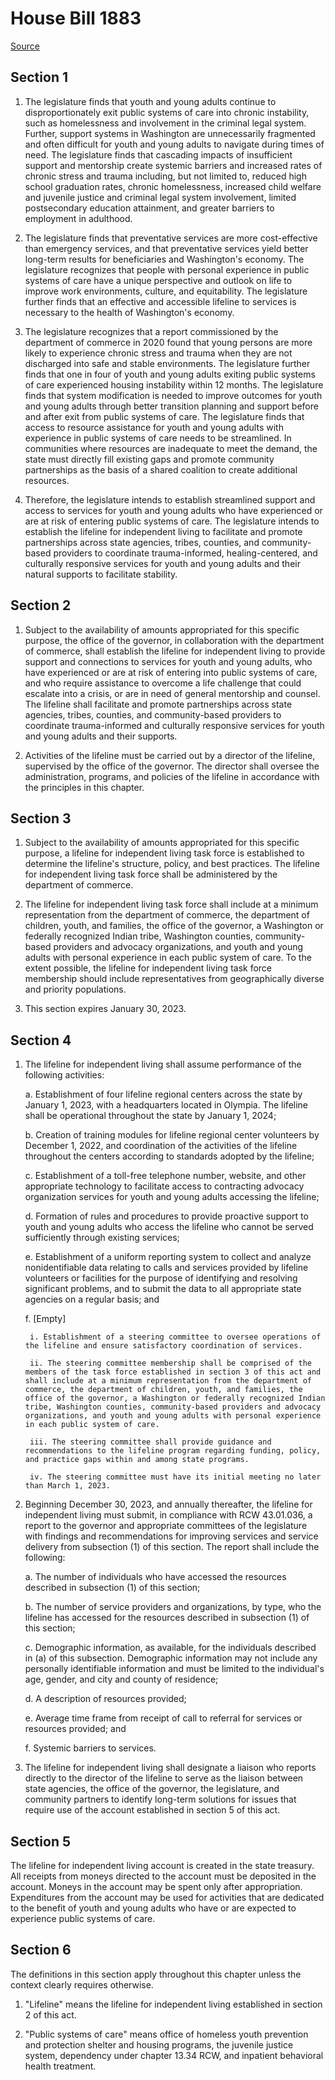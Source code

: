 # House Bill 1883

[Source](http://lawfilesext.leg.wa.gov/biennium/2021-22/Xml/Bills/House%20Bills/1883.xml)
## Section 1
1. The legislature finds that youth and young adults continue to disproportionately exit public systems of care into chronic instability, such as homelessness and involvement in the criminal legal system. Further, support systems in Washington are unnecessarily fragmented and often difficult for youth and young adults to navigate during times of need. The legislature finds that cascading impacts of insufficient support and mentorship create systemic barriers and increased rates of chronic stress and trauma including, but not limited to, reduced high school graduation rates, chronic homelessness, increased child welfare and juvenile justice and criminal legal system involvement, limited postsecondary education attainment, and greater barriers to employment in adulthood.

2. The legislature finds that preventative services are more cost-effective than emergency services, and that preventative services yield better long-term results for beneficiaries and Washington's economy. The legislature recognizes that people with personal experience in public systems of care have a unique perspective and outlook on life to improve work environments, culture, and equitability. The legislature further finds that an effective and accessible lifeline to services is necessary to the health of Washington's economy.

3. The legislature recognizes that a report commissioned by the department of commerce in 2020 found that young persons are more likely to experience chronic stress and trauma when they are not discharged into safe and stable environments. The legislature further finds that one in four of youth and young adults exiting public systems of care experienced housing instability within 12 months. The legislature finds that system modification is needed to improve outcomes for youth and young adults through better transition planning and support before and after exit from public systems of care. The legislature finds that access to resource assistance for youth and young adults with experience in public systems of care needs to be streamlined. In communities where resources are inadequate to meet the demand, the state must directly fill existing gaps and promote community partnerships as the basis of a shared coalition to create additional resources.

4. Therefore, the legislature intends to establish streamlined support and access to services for youth and young adults who have experienced or are at risk of entering public systems of care. The legislature intends to establish the lifeline for independent living to facilitate and promote partnerships across state agencies, tribes, counties, and community-based providers to coordinate trauma-informed, healing-centered, and culturally responsive services for youth and young adults and their natural supports to facilitate stability.


## Section 2
1. Subject to the availability of amounts appropriated for this specific purpose, the office of the governor, in collaboration with the department of commerce, shall establish the lifeline for independent living to provide support and connections to services for youth and young adults, who have experienced or are at risk of entering into public systems of care, and who require assistance to overcome a life challenge that could escalate into a crisis, or are in need of general mentorship and counsel. The lifeline shall facilitate and promote partnerships across state agencies, tribes, counties, and community-based providers to coordinate trauma-informed and culturally responsive services for youth and young adults and their supports.

2. Activities of the lifeline must be carried out by a director of the lifeline, supervised by the office of the governor. The director shall oversee the administration, programs, and policies of the lifeline in accordance with the principles in this chapter.


## Section 3
1. Subject to the availability of amounts appropriated for this specific purpose, a lifeline for independent living task force is established to determine the lifeline's structure, policy, and best practices. The lifeline for independent living task force shall be administered by the department of commerce.

2. The lifeline for independent living task force shall include at a minimum representation from the department of commerce, the department of children, youth, and families, the office of the governor, a Washington or federally recognized Indian tribe, Washington counties, community-based providers and advocacy organizations, and youth and young adults with personal experience in each public system of care. To the extent possible, the lifeline for independent living task force membership should include representatives from geographically diverse and priority populations.

3. This section expires January 30, 2023.


## Section 4
1. The lifeline for independent living shall assume performance of the following activities:

    a. Establishment of four lifeline regional centers across the state by January 1, 2023, with a headquarters located in Olympia. The lifeline shall be operational throughout the state by January 1, 2024;

    b. Creation of training modules for lifeline regional center volunteers by December 1, 2022, and coordination of the activities of the lifeline throughout the centers according to standards adopted by the lifeline;

    c. Establishment of a toll-free telephone number, website, and other appropriate technology to facilitate access to contracting advocacy organization services for youth and young adults accessing the lifeline;

    d. Formation of rules and procedures to provide proactive support to youth and young adults who access the lifeline who cannot be served sufficiently through existing services;

    e. Establishment of a uniform reporting system to collect and analyze nonidentifiable data relating to calls and services provided by lifeline volunteers or facilities for the purpose of identifying and resolving significant problems, and to submit the data to all appropriate state agencies on a regular basis; and

    f. [Empty]

        i. Establishment of a steering committee to oversee operations of the lifeline and ensure satisfactory coordination of services.

        ii. The steering committee membership shall be comprised of the members of the task force established in section 3 of this act and shall include at a minimum representation from the department of commerce, the department of children, youth, and families, the office of the governor, a Washington or federally recognized Indian tribe, Washington counties, community-based providers and advocacy organizations, and youth and young adults with personal experience in each public system of care.

        iii. The steering committee shall provide guidance and recommendations to the lifeline program regarding funding, policy, and practice gaps within and among state programs.

        iv. The steering committee must have its initial meeting no later than March 1, 2023.

2. Beginning December 30, 2023, and annually thereafter, the lifeline for independent living must submit, in compliance with RCW 43.01.036, a report to the governor and appropriate committees of the legislature with findings and recommendations for improving services and service delivery from subsection (1) of this section. The report shall include the following:

    a. The number of individuals who have accessed the resources described in subsection (1) of this section;

    b. The number of service providers and organizations, by type, who the lifeline has accessed for the resources described in subsection (1) of this section;

    c. Demographic information, as available, for the individuals described in (a) of this subsection. Demographic information may not include any personally identifiable information and must be limited to the individual's age, gender, and city and county of residence;

    d. A description of resources provided;

    e. Average time frame from receipt of call to referral for services or resources provided; and

    f. Systemic barriers to services.

3. The lifeline for independent living shall designate a liaison who reports directly to the director of the lifeline to serve as the liaison between state agencies, the office of the governor, the legislature, and community partners to identify long-term solutions for issues that require use of the account established in section 5 of this act.


## Section 5
The lifeline for independent living account is created in the state treasury. All receipts from moneys directed to the account must be deposited in the account. Moneys in the account may be spent only after appropriation. Expenditures from the account may be used for activities that are dedicated to the benefit of youth and young adults who have or are expected to experience public systems of care.


## Section 6
The definitions in this section apply throughout this chapter unless the context clearly requires otherwise.

1. "Lifeline" means the lifeline for independent living established in section 2 of this act.

2. "Public systems of care" means office of homeless youth prevention and protection shelter and housing programs, the juvenile justice system, dependency under chapter 13.34 RCW, and inpatient behavioral health treatment.

